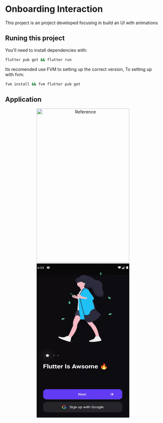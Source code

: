 # Onboarding Interaction

This project is an project developed focusing in build an UI with animations

## Runing this project

You'll need to install dependencies with:

```bash
flutter pub get && flutter run
```

Its recomended use FVM to setting up the correct version,
To setting up with fvm:

```bash
fvm install && fvm flutter pub get
```

## Application

<div align="center" width="100%">
  <img src="./expected_app.gif" height=500 width=300 title="Reference"></img><span>   </span><img src="./animations_app.gif" height=500 width=300 title="Result"></img>
</div>
